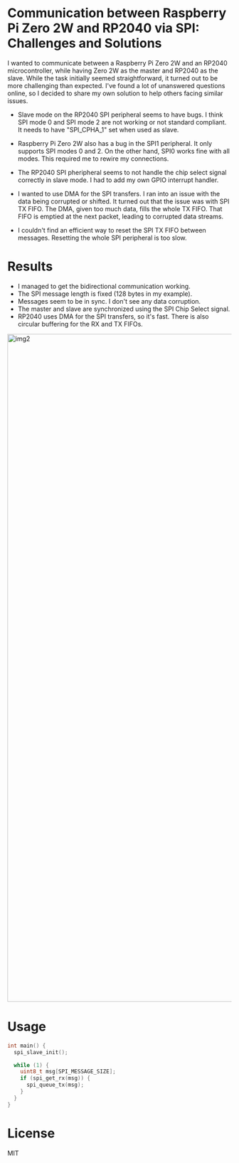 # Communication between Raspberry Pi Zero 2W and RP2040 via SPI: Challenges and Solutions

I wanted to communicate between a Raspberry Pi Zero 2W and an RP2040 microcontroller, while having Zero 2W as the master and RP2040 as the slave. While the task initially seemed straightforward, it turned out to be more challenging than expected. I've found a lot of unanswered questions online, so I decided to share my own solution to help others facing similar issues.

- Slave mode on the RP2040 SPI peripheral seems to have bugs. I think SPI mode 0 and SPI mode 2 are not working or not standard compliant. It needs to have "SPI_CPHA_1" set when used as slave.

- Raspberry Pi Zero 2W also has a bug in the SPI1 peripheral. It only supports SPI modes 0 and 2. On the other hand, SPI0 works fine with all modes. This required me to rewire my connections.

- The RP2040 SPI pheripheral seems to not handle the chip select signal correctly in slave mode. I had to add my own GPIO interrupt handler.

- I wanted to use DMA for the SPI transfers. I ran into an issue with the data being corrupted or shifted. It turned out that the issue was with SPI TX FIFO. The DMA, given too much data, fills the whole TX FIFO. That FIFO is emptied at the next packet, leading to corrupted data streams.

- I couldn't find an efficient way to reset the SPI TX FIFO between messages. Resetting the whole SPI peripheral is too slow.

# Results

- I managed to get the bidirectional communication working.
- The SPI message length is fixed (128 bytes in my example).
- Messages seem to be in sync. I don't see any data corruption.
- The master and slave are synchronized using the SPI Chip Select signal.
- RP2040 uses DMA for the SPI transfers, so it's fast. There is also circular buffering for the RX and TX FIFOs.

<img width="1502" alt="img2" src="https://github.com/user-attachments/assets/628d6f31-4384-4270-ab56-6da6b03ae337" />



# Usage

```c
int main() {
  spi_slave_init();

  while (1) {
    uint8_t msg[SPI_MESSAGE_SIZE];
    if (spi_get_rx(msg)) {
      spi_queue_tx(msg);
    }
  }
}
```

# License

MIT
